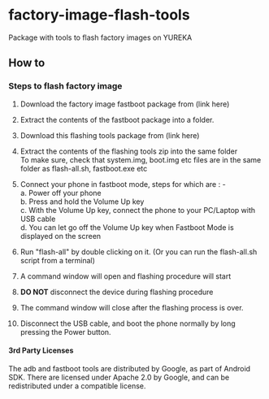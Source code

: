 # factory-image-flash-tools
Package with tools to flash factory images on YUREKA

## How to
### Steps to flash factory image
 1. Download the factory image fastboot package from (link here)

 2. Extract the contents of the fastboot package into a folder.

 3. Download this flashing tools package from (link here)

 4. Extract the contents of the flashing tools zip into the same folder    
    To make sure, check that system.img, boot.img etc files are in the same
    folder as flash-all.sh, fastboot.exe etc  

 5. Connect your phone in fastboot mode, steps for which are : -   
  a. Power off your phone    
  b. Press and hold the Volume Up key    
  c. With the Volume Up key, connect the phone to your PC/Laptop with USB cable   
  d. You can let go off the Volume Up key when Fastboot Mode is displayed on the screen    

 6. Run "flash-all" by double clicking on it. (Or you can run the flash-all.sh script from a terminal)  

 7. A command window will open and flashing procedure will start  

 8. <b>DO NOT</b> disconnect the device during flashing procedure

 9. The command window will close after the flashing process is over.

 10. Disconnect the USB cable, and boot the phone normally by long pressing the Power button.    

#### 3rd Party Licenses

The adb and fastboot tools are distributed by Google, as part of Android SDK. 
There are licensed under Apache 2.0 by Google, and can be redistributed under 
a compatible license. 
